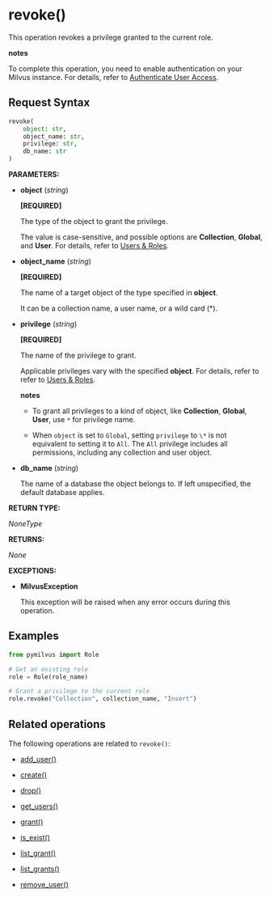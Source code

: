 # revoke()

This operation revokes a privilege granted to the current role.

<div class="admonition note">

<p><b>notes</b></p>

<p>To complete this operation, you need to enable authentication on your Milvus instance. For details, refer to <a href="https://milvus.io/docs/authenticate.md">Authenticate User Access</a>.</p>

</div>

## Request Syntax

```python
revoke(
    object: str,
    object_name: str,
    privilege: str,
    db_name: str
) 
```

**PARAMETERS:**

- **object** (*string*)

    **[REQUIRED]**

    The type of the object to grant the privilege.

    The value is case-sensitive, and possible options are **Collection**, **Global**, and **User**. For details, refer to [Users & Roles](https://milvus.io/docs/users_and_roles.md).

- **object_name** (*string*)

    **[REQUIRED]**

    The name of a target object of the type specified in **object**.

    It can be a collection name, a user name, or a wild card (*).

- **privilege** (*string*)

    **[REQUIRED]**

    The name of the privilege to grant.

    Applicable privileges vary with the specified **object**. For details, refer to refer to [Users & Roles](https://milvus.io/docs/users_and_roles.md).

    <div class="admonition note">

    <p><b>notes</b></p>

    <ul>
    <li><p>To grant all privileges to a kind of object, like <strong>Collection</strong>, <strong>Global</strong>, <strong>User</strong>, use <code>*</code> for privilege name.</p></li>
    <li><p>When <code>object</code> is set to <code>Global</code>, setting <code>privilege</code> to <code>\*</code> is not equivalent to setting it to <code>All</code>. The <code>All</code> privilege includes all permissions, including any collection and user object.</p></li>
    </ul>

    </div>

- **db_name** (*string*)

    The name of a database the object belongs to. If left unspecified, the default database applies.

**RETURN TYPE:**

*NoneType*

**RETURNS:**

*None*

**EXCEPTIONS:**

- **MilvusException**

    This exception will be raised when any error occurs during this operation.

## Examples

```python
from pymilvus import Role

# Get an existing role
role = Role(role_name)

# Grant a privilege to the current role 
role.revoke("Collection", collection_name, "Insert")
```

## Related operations

The following operations are related to `revoke()`:

- [add_user()](add_user.md)

- [create()](create.md)

- [drop()](drop.md)

- [get_users()](get_users.md)

- [grant()](grant.md)

- [is_exist()](is_exist.md)

- [list_grant()](list_grant.md)

- [list_grants()](list_grants.md)

- [remove_user()](remove_user.md)

